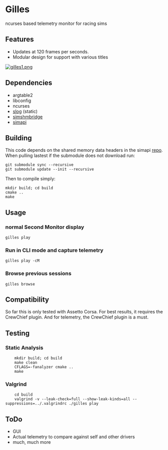 # Gilles
ncurses based telemetry monitor for racing sims

## Features
- Updates at 120 frames per seconds.
- Modular design for support with various titles

[![gilles1.png](https://i.postimg.cc/JhgrQB8c/gilles1.png)](https://postimg.cc/ns4fFrCC)

## Dependencies
- argtable2
- libconfig
- ncurses
- [slog](https://github.com/kala13x/slog) (static)
- [simshmbridge](https://github.com/spacefreak18/simshmbridge)
- [simapi](https://github.com/spacefreak18/simapi)

## Building

This code depends on the shared memory data headers in the simapi [repo](https://github.com/spacefreak18/simapi). When pulling lastest if the submodule does not download run:
```
git submodule sync --recursive
git submodule update --init --recursive
```
Then to compile simply:
```
mkdir build; cd build
cmake ..
make
```

## Usage
### normal Second Monitor display
```
gilles play
```
### Run in CLI mode and capture telemetry
```
gilles play -cM
```
### Browse previous sessions
```
gilles browse
```

## Compatibility
So far this is only tested with Assetto Corsa. For best results, it requires the CrewChief plugin. And for telemetry, the CrewChief plugin is a must.

## Testing

### Static Analysis
```
    mkdir build; cd build
    make clean
    CFLAGS=-fanalyzer cmake ..
    make
```
### Valgrind
```
    cd build
    valgrind -v --leak-check=full --show-leak-kinds=all --suppressions=../.valgrindrc ./gilles play
```

## ToDo
 - GUI
 - Actual telemetry to compare against self and other drivers
 - much, much more
